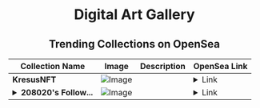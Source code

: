 <div align="center">

# Digital Art Gallery

## Trending Collections on OpenSea

| Collection Name                       | Image                                                                                     | Description                       | OpenSea Link                                                                                          |
|---------------------------------------|-------------------------------------------------------------------------------------------|-----------------------------------|--------------------------------------------------------------------------------------------------------|
| **KresusNFT** | ![Image](https://i.seadn.io/s/raw/files/5b83d2cd4137e8138d0e25fc67e440c9.png?w=500&auto=format?w=200&auto=format) |  | <details><summary>Link</summary>[KresusNFT](https://opensea.io/collection/kresusnft)</details> |
| **<details><summary>208020's Follow...</summary>208020's Follower</details>** | ![Image](https://i.seadn.io/s/raw/files/19f9f090920392cc3650cbdf4361755b.png?w=500&auto=format?w=200&auto=format) |  | <details><summary>Link</summary>[208020's Follower](https://opensea.io/collection/208020-s-follower)</details> |

</div>